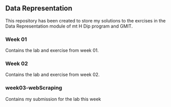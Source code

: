 ## Data Representation
This repository has been created to store my solutions to the exrcises in the Data Representation module of mt H Dip program and GMIT.

### Week 01
Contains the lab and exercise from week 01.

### Week 02
Contains the lab and exercise from week 02.

### week03-webScraping
Contains my submission for the lab this week